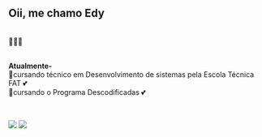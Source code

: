 ## Oii, me chamo Edy
<br>
 👩🏽‍💻
<br>
<br>
<p><strong>Atualmente-</strong>
 <br>
🌱cursando técnico em Desenvolvimento de sistemas pela Escola Técnica FAT 💕
 <br>
🌱cursando o Programa Descodificadas <d/> 💕

<br>
<br>
<!---
Edcleidej17/Edcleidej17 is a ✨ special ✨ repository because its `README.md` (this file) appears on your GitHub profile.
You can click the Preview link to take a look at your changes.
--->


 ##

<div> 

  <a href = "mailto:edcleidestudy@gmail.com"><img src="https://img.shields.io/badge/Gmail-D14836?style=for-the-badge&logo=gmail&logoColor=white" target="_blank"></a>
  <a href="https://www.linkedin.com/in/edcleide-ribeiro-66a69811a/" target="_blank"><img src="https://img.shields.io/badge/-LinkedIn-%230077B5?style=for-the-badge&logo=linkedin&logoColor=white" target="_blank"></a> 
   
 
</div>
